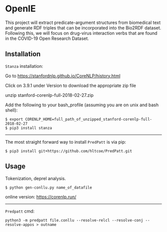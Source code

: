 # OpenIE

This project will extract predicate-argument structures from biomedical text and generate RDF triples that can be incorporated into the Bio2RDF dataset. Following this, we will focus on drug-virus interaction verbs that are found in the COVID-19 Open Research Dataset.

## Installation

`Stanza` installation:

Go to https://stanfordnlp.github.io/CoreNLP/history.html

Click on 3.9.1 under Version to download the appropriate zip file

unzip stanford-corenlp-full-2018-02-27.zip

Add the following to your bash_profile (assuming you are on unix and bash shell):

    $ export CORENLP_HOME=full_path_of_unzipped_stanford-corenlp-full-2018-02-27
    $ pip3 install stanza

----

The most straight forward way to install `PredPatt` is via pip:

    $ pip3 install git+https://github.com/hltcoe/PredPatt.git

## Usage

Tokenization, deprel analysis.

    $ python gen-conllu.py name_of_datafile

online version: https://corenlp.run/

----

`Predpatt` cmd:

    python3 -m predpatt file.conllu --resolve-relcl --resolve-conj --resolve-appos > outname
